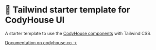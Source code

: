 # 🐞 Tailwind starter template for CodyHouse UI
A starter template to use the [CodyHouse components](https://codyhouse.co/ds/components) with Tailwind CSS.

[Documentation on codyhouse.co →](https://codyhouse.co/ds/docs/tailwind-css)
